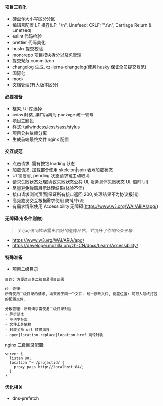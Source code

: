 #### 项目工程化

- 硬盘作大小写区分分区
- 编辑器配置 LF 换行(LF: "\n", Linefeed; CRLF: "\r\n", Carriage Return & Linefeed)
- eslint 代码检验
- prettier 代码美化
- husky 提交校验
- monorepo 项目模块拆分以及包管理
- 提交规范 commitizen
- changelog 生成, cz-lerna-changelog(使用 husky 保证全员提交规范)
- 国际化
- mock
- 文档管理(有大版本区分)

#### 必要准备

- 框架, UI 库选择
- axios 封装, 接口抽离为 package 统一管理
- 项目主题色
- 样式: tailwindcss/less/sass/stylus
- 项目公共依赖分离
- 生成前端最终文件 nginx 配置

#### 交互规范

- 点击请求, 需有按钮 loading 状态
- 加载请求, 加载部分使用 skeleton|spin 表示加载状态
- UI 销毁前, pending 状态请求需主动取消
- 请求失败状态处理(协议失败状态公共 UI, 服务具体失败状态 UI, 超时 UI)
- 尽量避免弹窗展示处理结果(体验不佳)
- 接口请求测试页面(保证所有接口返回 200, 处理结果不为协议报错)
- 高频触发交互根据需求使用 防抖/节流
- 有需求情形使用 Accessibility 无障碍(https://www.w3.org/WAI/ARIA/apg/)

#### 无障碍(有条件则做)

> 关心可访问性表露出良好的道德品质，它提升了你的公众形象

- https://www.w3.org/WAI/ARIA/apg/
- https://developer.mozilla.org/zh-CN/docs/Learn/Accessibility/

#### 特殊准备:

- 项目二级目录

```
目的: 方便过网关二级目录项目部署

统一管理:
所有使用二级目录的请求, 均来源于同一个文件. 统一修改文件, 配置位置: 可导入最终打包的配置文件.

分散管理: 所有请求需使用二级目录封装
- 异步请求
- 带请求标签
- 文件上传依赖
- 封装全局 url 转换函数
- open|location.replace|location.href 跳转封装
```

nginx 二级目录配置:

```
server {
  listen 80;
  location ^~ /projectid/ {
    proxy_pass http://localhost:84/;
  }
}
```

#### 优化相关

- dns-prefetch
